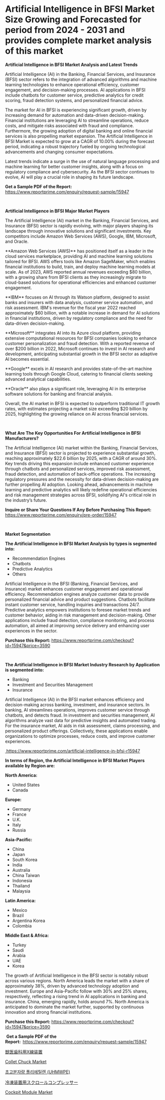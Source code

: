<p><h1>Artificial Intelligence in BFSI Market Size Growing and Forecasted for period from 2024 - 2031 and provides complete market analysis of this market</h1></p><p><strong>Artificial Intelligence in BFSI Market Analysis and Latest Trends</strong></p>
<p><p>Artificial Intelligence (AI) in the Banking, Financial Services, and Insurance (BFSI) sector refers to the integration of advanced algorithms and machine learning technologies to enhance operational efficiency, customer engagement, and decision-making processes. AI applications in BFSI include chatbots for customer service, predictive analytics for credit scoring, fraud detection systems, and personalized financial advice. </p><p>The market for AI in BFSI is experiencing significant growth, driven by increasing demand for automation and data-driven decision-making. Financial institutions are leveraging AI to streamline operations, reduce costs, and mitigate risks associated with fraud and compliance. Furthermore, the growing adoption of digital banking and online financial services is also propelling market expansion. The Artificial Intelligence in BFSI Market is expected to grow at a CAGR of 10.00% during the forecast period, indicating a robust trajectory fueled by ongoing technological advancements and changing consumer expectations.</p><p>Latest trends indicate a surge in the use of natural language processing and machine learning for better customer insights, along with a focus on regulatory compliance and cybersecurity. As the BFSI sector continues to evolve, AI will play a crucial role in shaping its future landscape.</p></p>
<p><strong>Get a Sample PDF of the Report:&nbsp;</strong> <a href="https://www.reportprime.com/enquiry/request-sample/15947">https://www.reportprime.com/enquiry/request-sample/15947</a></p>
<p>&nbsp;</p>
<p><strong>Artificial Intelligence in BFSI Major Market Players</strong></p>
<p><p>The Artificial Intelligence (AI) market in the Banking, Financial Services, and Insurance (BFSI) sector is rapidly evolving, with major players shaping its landscape through innovative solutions and significant investments. Key competitors include Amazon Web Services (AWS), Google, IBM, Microsoft, and Oracle.</p><p>**Amazon Web Services (AWS)** has positioned itself as a leader in the cloud services marketplace, providing AI and machine learning solutions tailored for BFSI. AWS offers tools like Amazon SageMaker, which enables financial institutions to build, train, and deploy machine learning models at scale. As of 2023, AWS reported annual revenues exceeding $80 billion, with a growing share from BFSI clients as they increasingly migrate to cloud-based solutions for operational efficiencies and enhanced customer engagement.</p><p>**IBM** focuses on AI through its Watson platform, designed to assist banks and insurers with data analysis, customer service automation, and risk assessment. IBM's revenue for the fiscal year 2022 reached approximately $60 billion, with a notable increase in demand for AI solutions in financial institutions, driven by regulatory compliance and the need for data-driven decision-making.</p><p>**Microsoft** integrates AI into its Azure cloud platform, providing extensive computational resources for BFSI companies looking to enhance customer personalization and fraud detection. With a reported revenue of over $200 billion in 2022, Microsoft continues to invest in AI research and development, anticipating substantial growth in the BFSI sector as adaptive AI becomes essential.</p><p>**Google** excels in AI research and provides state-of-the-art machine learning tools through Google Cloud, catering to financial clients seeking advanced analytical capabilities. </p><p>**Oracle** also plays a significant role, leveraging AI in its enterprise software solutions for banking and financial analysis. </p><p>Overall, the AI market in BFSI is expected to outperform traditional IT growth rates, with estimates projecting a market size exceeding $20 billion by 2025, highlighting the growing reliance on AI across financial services.</p></p>
<p>&nbsp;</p>
<p><strong>What Are The Key Opportunities For Artificial Intelligence in BFSI Manufacturers?</strong></p>
<p><p>The Artificial Intelligence (AI) market within the Banking, Financial Services, and Insurance (BFSI) sector is projected to experience substantial growth, reaching approximately $22.6 billion by 2025, with a CAGR of around 30%. Key trends driving this expansion include enhanced customer experience through chatbots and personalized services, improved risk assessment, fraud detection, and automation of back-office operations. The increasing regulatory pressures and the necessity for data-driven decision-making are further propelling AI adoption. Looking ahead, advancements in machine learning and predictive analytics will likely redefine operational efficiencies and risk management strategies across BFSI, solidifying AI's critical role in the industry’s future.</p></p>
<p><strong>Inquire or Share Your Questions If Any Before Purchasing This Report:</strong> <a href="https://www.reportprime.com/enquiry/pre-order/15947">https://www.reportprime.com/enquiry/pre-order/15947</a></p>
<p>&nbsp;</p>
<p><strong>Market Segmentation</strong></p>
<p><strong>The Artificial Intelligence in BFSI Market Analysis by types is segmented into:</strong></p>
<p><ul><li>Recommendation Engines</li><li>Chatbots</li><li>Predictive Analytics</li><li>Others</li></ul></p>
<p><p>Artificial Intelligence in the BFSI (Banking, Financial Services, and Insurance) market enhances customer engagement and operational efficiency. Recommendation engines analyze customer data to provide personalized financial advice and product suggestions. Chatbots facilitate instant customer service, handling inquiries and transactions 24/7. Predictive analytics empowers institutions to foresee market trends and customer behavior, aiding in risk management and decision-making. Other applications include fraud detection, compliance monitoring, and process automation, all aimed at improving service delivery and enhancing user experiences in the sector.</p></p>
<p><strong>Purchase this Report:&nbsp;</strong><a href="https://www.reportprime.com/checkout?id=15947&price=3590">https://www.reportprime.com/checkout?id=15947&price=3590</a></p>
<p>&nbsp;</p>
<p><strong>The Artificial Intelligence in BFSI Market Industry Research by Application is segmented into:</strong></p>
<p><ul><li>Banking</li><li>Investment and Securities Management</li><li>Insurance</li></ul></p>
<p><p>Artificial Intelligence (AI) in the BFSI market enhances efficiency and decision-making across banking, investment, and insurance sectors. In banking, AI streamlines operations, improves customer service through chatbots, and detects fraud. In investment and securities management, AI algorithms analyze vast data for predictive insights and automated trading. For the insurance market, AI aids in risk assessment, claims processing, and personalized product offerings. Collectively, these applications enable organizations to optimize processes, reduce costs, and improve customer experiences.</p></p>
<p><a href="https://www.reportprime.com/artificial-intelligence-in-bfsi-r15947">&nbsp;https://www.reportprime.com/artificial-intelligence-in-bfsi-r15947</a></p>
<p><strong>In terms of Region, the Artificial Intelligence in BFSI Market Players available by Region are:</strong></p>
<p>
    <p> <strong> North America: </strong>
        <ul>
            <li>United States</li>
            <li>Canada</li>
        </ul>
        </p> 
    <p> <strong> Europe: </strong>
        <ul>
            <li>Germany</li>
            <li>France</li>
            <li>U.K.</li>
            <li>Italy</li>
            <li>Russia</li>
        </ul>
        </p> 
    <p> <strong> Asia-Pacific: </strong>
        <ul>
            <li>China</li>
            <li>Japan</li>
            <li>South Korea</li>
            <li>India</li>
            <li>Australia</li>
            <li>China Taiwan</li>
            <li>Indonesia</li>
            <li>Thailand</li>
            <li>Malaysia</li>
        </ul>
        </p> 
    <p> <strong> Latin America: </strong>
        <ul>
            <li>Mexico</li>
            <li>Brazil</li>
            <li>Argentina Korea</li>
            <li>Colombia</li>
        </ul>
        </p> 
    <p> <strong> Middle East & Africa: </strong>
        <ul>
            <li>Turkey</li>
            <li>Saudi</li>
            <li>Arabia</li>
            <li>UAE</li>
            <li>Korea</li>
        </ul>
    </p>
    </p>
<p><p>The growth of Artificial Intelligence in the BFSI sector is notably robust across various regions. North America leads the market with a share of approximately 38%, driven by advanced technology adoption and investment. Europe and Asia-Pacific follow with 30% and 25% shares, respectively, reflecting a rising trend in AI applications in banking and insurance. China, emerging rapidly, holds around 7%. North America is anticipated to dominate the market further, supported by continuous innovation and strong financial institutions.</p></p>
<p><strong>Purchase this Report: </strong><a href="https://www.reportprime.com/checkout?id=15947&price=3590">https://www.reportprime.com/checkout?id=15947&price=3590</a></p>
<p>&nbsp;<strong>Get a Sample PDF of the Report:&nbsp;&nbsp;</strong><a href="https://www.reportprime.com/enquiry/request-sample/15947">https://www.reportprime.com/enquiry/request-sample/15947</a></p>
<p><strong></strong></p>
<p><p><a href="https://medium.com/@erickbotsfortrd46766/veterinary-dental-x-ray-machine-market-%E3%81%AE%E3%82%B0%E3%83%AD%E3%83%BC%E3%83%90%E3%83%AB%E5%B8%82%E5%A0%B4%E6%A6%82%E8%A6%81%E3%81%AF-%E4%B8%96%E7%95%8C%E3%81%8A%E3%82%88%E3%81%B3%E4%B8%BB%E8%A6%81%E5%B8%82%E5%A0%B4%E3%81%AB%E3%81%8A%E3%81%91%E3%82%8B%E6%A5%AD%E7%95%8C%E3%81%AB%E5%BD%B1%E9%9F%BF%E3%82%92%E4%B8%8E%E3%81%88%E3%82%8B%E4%B8%BB%E8%A6%81%E3%81%AA%E3%83%88%E3%83%AC%E3%83%B3%E3%83%89%E3%81%AB%E3%81%A4%E3%81%84%E3%81%A6-%E7%8B%AC%E8%87%AA%E3%81%AE%E8%A6%96%E7%82%B9%E3%82%92%E6%8F%90%E4%BE%9B%E3%81%97%E3%81%BE%E3%81%99-a5a1286d808e">獣医歯科用X線装置</a></p><p><a href="https://www.linkedin.com/pulse/collet-chuck-market-size-share-analysis-growth-trends-forecasts-n9jgf?trackingId=RjPzPaPIRbiQrikwK88RWA%3D%3D">Collet Chuck Market</a></p><p><a href="https://medium.com/@marielesch2023/ultra-high-molecular-weight-polyethylene-uhmwpe-market-%EC%9D%98-%EA%B8%80%EB%A1%9C%EB%B2%8C-%EC%8B%9C%EC%9E%A5-%EA%B0%9C%EC%9A%94%EB%8A%94-%EC%A0%84-%EC%84%B8%EA%B3%84-%EB%B0%8F-%EC%A3%BC%EC%9A%94-%EC%8B%9C%EC%9E%A5%EC%9D%98-%EC%82%B0%EC%97%85%EC%97%90-%EC%98%81%ED%96%A5%EC%9D%84-%EB%AF%B8%EC%B9%98%EB%8A%94-00c8d23d569c">초고분자량 폴리에틸렌 (UHMWPE)</a></p><p><a href="https://medium.com/@rosaleen41t7a/scroll-compressor-for-refrigeration-equipment-market-%E3%81%AF-%E3%82%B3%E3%82%B9%E3%83%88%E7%AE%A1%E7%90%86%E3%81%A8%E5%8A%B9%E7%8E%87%E5%90%91%E4%B8%8A%E3%82%92%E5%84%AA%E5%85%88%E3%81%97%E3%81%BE%E3%81%99-39aa517ef7b7">冷凍装置用スクロールコンプレッサー</a></p><p><a href="https://issuu.com/reportprime-2/docs/cockpit-module-market-size-2030.ppt_5d1557e5413a1e">Cockpit Module Market</a></p></p>